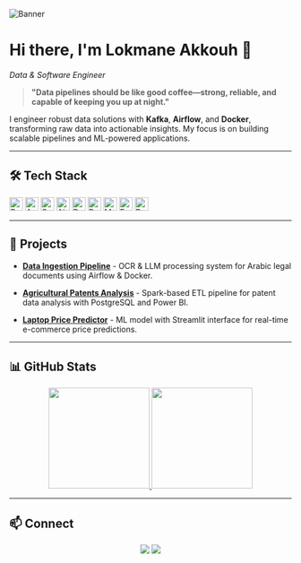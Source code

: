 <!-- Banner -->
![Banner](https://user-images.githubusercontent.com/74038190/241765440-80728820-e06b-4f96-9c9e-9df46f0cc0a5.gif)

# Hi there, I'm **Lokmane Akkouh** 👋  
*Data & Software Engineer*

> **"Data pipelines should be like good coffee—strong, reliable, and capable of keeping you up at night."**

I engineer robust data solutions with **Kafka**, **Airflow**, and **Docker**, transforming raw data into actionable insights. My focus is on building scalable pipelines and ML-powered applications.

---

## 🛠️ Tech Stack

<p>
  <img alt="Python" src="https://img.shields.io/badge/Python-3776AB?style=flat-square&logo=python&logoColor=white" height="24" />
  <img alt="Apache Kafka" src="https://img.shields.io/badge/Apache%20Kafka-231F20?style=flat-square&logo=apachekafka&logoColor=white" height="24" />
  <img alt="Spark" src="https://img.shields.io/badge/Apache%20Spark-E25A1C?style=flat-square&logo=apache-spark&logoColor=white" height="24" />
  <img alt="Airflow" src="https://img.shields.io/badge/Airflow-017CEE?style=flat-square&logo=apacheairflow&logoColor=white" height="24" />
  <img alt="Docker" src="https://img.shields.io/badge/Docker-2496ED?style=flat-square&logo=docker&logoColor=white" height="24" />
  <img alt="PostgreSQL" src="https://img.shields.io/badge/PostgreSQL-336791?style=flat-square&logo=postgresql&logoColor=white" height="24" />
  <img alt="MongoDB" src="https://img.shields.io/badge/MongoDB-47A248?style=flat-square&logo=mongodb&logoColor=white" height="24" />
  <img alt="FastAPI" src="https://img.shields.io/badge/FastAPI-009688?style=flat-square&logo=fastapi&logoColor=white" height="24" />
  <img alt="Power BI" src="https://img.shields.io/badge/Power_BI-F2C811?style=flat-square&logo=powerbi&logoColor=black" height="24" />
</p>

---

## 🚀 Projects

- **[Data Ingestion Pipeline](https://github.com/lokmane101/pipeline-project)** - OCR & LLM processing system for Arabic legal documents using Airflow & Docker.

- **[Agricultural Patents Analysis](https://github.com/lokmane101/agri-patents)** - Spark-based ETL pipeline for patent data analysis with PostgreSQL and Power BI.

- **[Laptop Price Predictor](https://github.com/lokmane101/laptop-price-ml)** - ML model with Streamlit interface for real-time e-commerce price predictions.

---

## 📊 GitHub Stats

<div align="center">
  <a href="https://github.com/lokmane101">
    <img height="180em" src="https://github-readme-stats.vercel.app/api?username=lokmane101&show_icons=true&theme=radical&include_all_commits=true&count_private=true" />
    <img height="180em" src="https://github-readme-stats.vercel.app/api/top-langs/?username=lokmane101&layout=compact&theme=radical" />
  </a>
</div>

---

## 📫 Connect

<p align="center">
  <a href="mailto:lokmaneakkouh10@gmail.com"><img src="https://img.shields.io/badge/-Email-D14836?style=for-the-badge&logo=gmail&logoColor=white"/></a>
  <a href="https://linkedin.com/in/lokmane-akkouh"><img src="https://img.shields.io/badge/-LinkedIn-0077B5?style=for-the-badge&logo=linkedin&logoColor=white"/></a>
</p>
